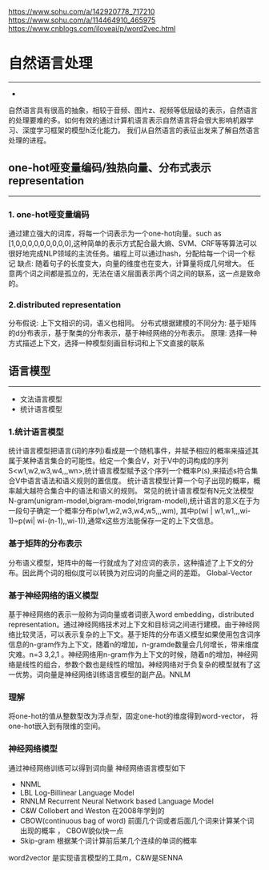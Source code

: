 https://www.sohu.com/a/142920778_717210
https://www.sohu.com/a/114464910_465975 
https://www.cnblogs.com/iloveai/p/word2vec.html  

# 自然语言处理
---
- 
自然语言具有很高的抽象，相较于音频、图片z、视频等低层级的表示，自然语言的处理要难的多。如何有效的通过计算机语言表示自然语言将会很大影响机器学习、深度学习框架的模型h泛化能力。
我们从自然语言的表征出发来了解自然语言处理的进程。

## one-hot哑变量编码/独热向量、分布式表示  representation
---

### 1. one-hot哑变量编码
通过建立强大的词库，将每一个词表示为一个one-hot向量。such as [1,0,0,0,0,0,0,0,0,0],这种简单的表示方式配合最大熵、SVM、CRF等等算法可以很好地完成NLP领域的主流任务。编程上可以通过hash，分配给每一个词一个标记
缺点: 随着句子的长度变大，向量的维度也在变大，计算量将成几何增大。  任意两个词之间都是孤立的，无法在语义层面表示两个词之间的联系，这一点是致命的。

### 2.distributed representation
分布假说: 上下文相识的词，语义也相同。
分布式根据建模的不同分为: 基于矩阵的d分布表示，基于聚类的分布表示，基于神经网络的分布表示。
原理: 选择一种方式描述上下文，选择一种模型刻画目标词和上下文直接的联系

## 语言模型
---
- 文法语言模型
- 统计语言模型

### 1.统计语言模型
统计语言模型把语言(词的序列)看成是一个随机事件，并赋予相应的概率来描述其属于某种语言集合的可能性。给定一个集合V，对于V中的词构成的序列S<w1,w2,w3,w4,,,wn>,统计语言模型赋予这个序列一个概率P(s),来描述s符合集合V中语言语法和语义规则的置信度。 统计语言模型计算一个句子出现的概率，概率越大越符合集合中的语法和语义的规则。
常见的统计语言模型有N元文法模型 N-gram(unigram-model,bigram-model,trigram-model),统计语言的意义在于为一段句子确定一个概率分布p(w1,w2,w3,w4,w5,,,wm), 其中p(wi | w1,w1,,,wi-1)~p(wi| wi-(n-1),,wi-1)),通常x这些方法能保存一定的上下文信息。

### 基于矩阵的分布表示
分布语义模型，矩阵中的每一行就成为了对应词的表示，这种描述了上下文的分布。因此两个词的相似度可以转换为对应词的向量之间的差距。 Global-Vector

### 基于神经网络的语义模型
基于神经网络的表示一般称为词向量或者词嵌入word embedding，distributed representation。通过神经网络技术对上下文和目标词之间进行建模。由于神经网络比较灵活，可以表示复杂的上下文。基于矩阵的分布语义模型如果使用包含词序信息的n-gram作为上下文，随着n的增加，n-gramde数量会几何增长，带来维度灾难。n=3 3,2,1 。神经网络用n-gram作为上下文的时候，随着n的增加，神经网络是线性的组合，参数个数也是线性的增加。神经网络对于负复杂的模型就有了这一优势。词向量是神经网络训练语言模型的副产品。NNLM

### 理解
将one-hot的值从整数型改为浮点型，固定one-hot的维度得到word-vector， 将one-hot嵌入到有限维的空间。

### 神经网络模型
通过神经网络训练可以得到词向量
神经网络语言模型如下
- NNML
- LBL Log-Billinear Language Model
- RNNLM Recurrent Neural Network based Language Model
- C&W Collobert and Weston 在2008年学到的
- CBOW(continuous bag of word) 前面几个词或者后面几个词来计算某个词出现的概率 ， CBOW貌似快一点
- Skip-gram 根据某个词计算前后某几个连续的单词的概率

word2vector 是实现语言模型的工具m，C&W是SENNA



